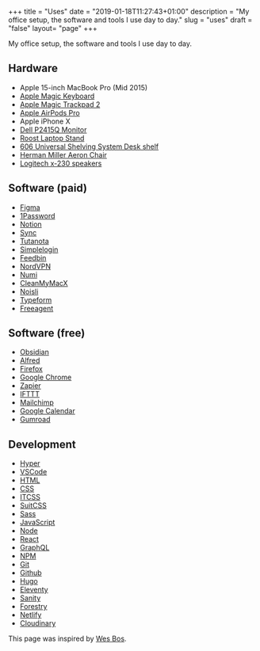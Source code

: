 +++
title = "Uses"
date = "2019-01-18T11:27:43+01:00"
description = "My office setup, the software and tools I use day to day."
slug = "uses"
draft = "false"
layout= "page"
+++

My office setup, the software and tools I use day to day.

## Hardware
- Apple 15-inch MacBook Pro (Mid 2015)
- [Apple Magic Keyboard](https://www.apple.com/uk/shop/product/MLA22B/A/magic-keyboard-british-english)
- [Apple Magic Trackpad 2](https://www.apple.com/uk/shop/product/MJ2R2Z/A/magic-trackpad-2-silver)
- [Apple AirPods Pro](https://www.apple.com/airpods-pro/)
- Apple iPhone X
- [Dell P2415Q Monitor](https://www.amazon.co.uk/inch-Dell-P2415Q-IPS-Monitor/dp/B00QAJ2MOM/ref=sr_1_1?dchild=1&keywords=Dell+P2415Q&qid=1584572080&sr=8-1)
- [Roost Laptop Stand](https://www.therooststand.com/)
- [606 Universal Shelving System Desk shelf](https://www.vitsoe.com/gb/606/components#desk-shelf)
- [Herman Miller Aeron Chair](https://www.hermanmiller.com/en_gb/products/seating/office-chairs/aeron-chairs/)
- [Logitech x-230 speakers](https://www.ebay.co.uk/i/333518493626?chn=ps)
## Software (paid)
- [Figma](https://www.figma.com/)
- [1Password](https://1password.com/downloads/mac/)
- [Notion](https://www.notion.so/)
- [Sync](https://www.sync.com/)
- [Tutanota](https://tutanota.com/)
- [Simplelogin](https://simplelogin.io)
- [Feedbin](https://feedbin.com/)
- [NordVPN](https://nordvpn.com/)
- [Numi](https://numi.app/)
- [CleanMyMacX](https://cleanmymac.com/)
- [Noisli](https://www.noisli.com/)
- [Typeform](https://www.typeform.com/)
- [Freeagent](https://www.freeagent.com/)
## Software (free)
- [Obsidian](https://obsidian.md/)
- [Alfred](https://www.alfredapp.com/)
- [Firefox](https://www.mozilla.org/)
- [Google Chrome](https://www.google.co.uk/)
- [Zapier](https://zapier.com/)
- [IFTTT](https://ifttt.com/)
- [Mailchimp](https://mailchimp.com/)
- [Google Calendar](https://www.google.com/calendar/about/)
- [Gumroad](https://gumroad.com/) 
## Development
- [Hyper](https://hyper.is/)
- [VSCode](https://code.visualstudio.com/)
- [HTML](https://developer.mozilla.org/en-US/docs/Web/HTML)
- [CSS](https://www.w3.org/Style/CSS/)
- [ITCSS](https://www.xfive.co/blog/itcss-scalable-maintainable-css-architecture/)
- [SuitCSS](https://suitcss.github.io/)
- [Sass](https://sass-lang.com/)
- [JavaScript](https://developer.mozilla.org/en-US/docs/Web/JavaScript)
- [Node](https://nodejs.org/en/)
- [React](https://reactjs.org/)
- [GraphQL](https://graphql.org/)
- [NPM](https://www.npmjs.com/)
- [Git](https://git-scm.com/)
- [Github](https://github.com/)
- [Hugo](https://gohugo.io/)
- [Eleventy](https://www.11ty.dev/)
- [Sanity](https://www.sanity.io/)
- [Forestry](https://forestry.io/)
- [Netlify](https://www.netlify.com/)
- [Cloudinary](https://cloudinary.com/)

This page was inspired by [Wes Bos](https://wesbos.com/uses/).
